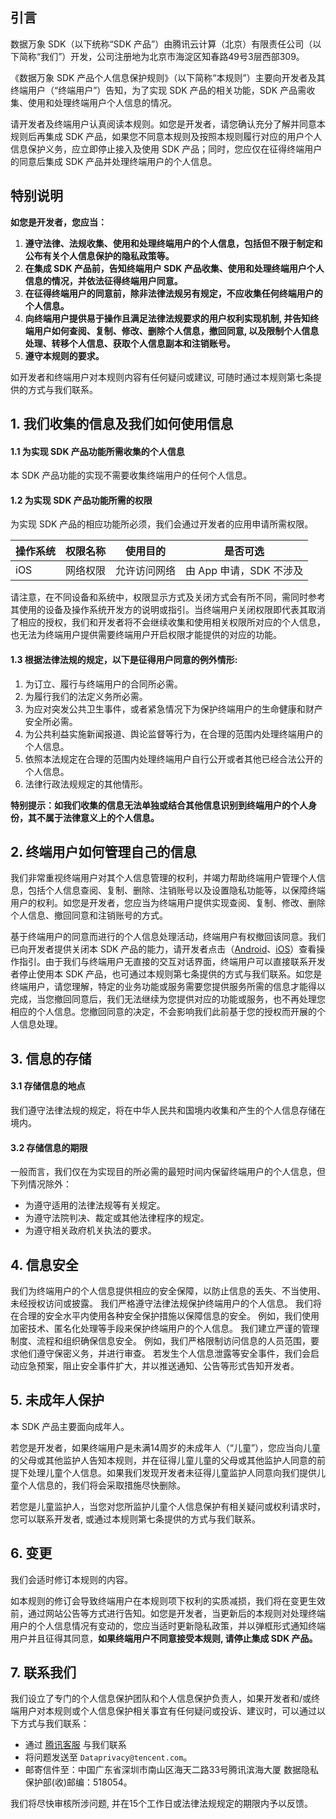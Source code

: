 ## 引言

数据万象 SDK（以下统称“SDK 产品”）由腾讯云计算（北京）有限责任公司（以下简称“我们”）开发，公司注册地为北京市海淀区知春路49号3层西部309。

《数据万象 SDK 产品个人信息保护规则》（以下简称“本规则”）主要向开发者及其终端用户（“终端用户”）告知，为了实现 SDK 产品的相关功能，SDK 产品需收集、使用和处理终端用户个人信息的情况。

请开发者及终端用户认真阅读本规则。如您是开发者，请您确认充分了解并同意本规则后再集成 SDK 产品，如果您不同意本规则及按照本规则履行对应的用户个人信息保护义务，应立即停止接入及使用 SDK 产品；同时，您应仅在征得终端用户的同意后集成 SDK 产品并处理终端用户的个人信息。

## 特别说明
**如您是开发者，您应当：**
1. **遵守法律、法规收集、使用和处理终端用户的个人信息，包括但不限于制定和公布有关个人信息保护的隐私政策等。**
2. **在集成 SDK 产品前，告知终端用户 SDK 产品收集、使用和处理终端用户个人信息的情况，并依法征得终端用户同意。**
3. **在征得终端用户的同意前，除非法律法规另有规定，不应收集任何终端用户的个人信息。**
4. **向终端用户提供易于操作且满足法律法规要求的用户权利实现机制, 并告知终端用户如何查阅、复制、修改、删除个人信息，撤回同意, 以及限制个人信息处理、转移个人信息、获取个人信息副本和注销账号。**
5. **遵守本规则的要求。**

如开发者和终端用户对本规则内容有任何疑问或建议, 可随时通过本规则第七条提供的方式与我们联系。


## 1. 我们收集的信息及我们如何使用信息

#### 1.1 为实现 SDK 产品功能所需收集的个人信息
本 SDK 产品功能的实现不需要收集终端用户的任何个人信息。

#### 1.2 为实现 SDK 产品功能所需的权限
为实现 SDK 产品的相应功能所必须，我们会通过开发者的应用申请所需权限。

| 操作系统 | 权限名称 | 使用目的     | 是否可选             |
| -------- | -------- | ------------ | -------------------- |
| iOS      | 网络权限 | 允许访问网络 | 由 App 申请，SDK 不涉及 |

请注意，在不同设备和系统中，权限显示方式及关闭方式会有所不同，需同时参考其使用的设备及操作系统开发方的说明或指引。当终端用户关闭权限即代表其取消了相应的授权，我们和开发者将不会继续收集和使用相关权限所对应的个人信息，也无法为终端用户提供需要终端用户开启权限才能提供的对应的功能。

#### 1.3 根据法律法规的规定，以下是征得用户同意的例外情形: 
1. 为订立、履行与终端用户的合同所必需。
2. 为履行我们的法定义务所必需。
3. 为应对突发公共卫生事件，或者紧急情况下为保护终端用户的生命健康和财产安全所必需。
4. 为公共利益实施新闻报道、舆论监督等行为，在合理的范围内处理终端用户的个人信息。 
5. 依照本法规定在合理的范围内处理终端用户自行公开或者其他已经合法公开的个人信息。 
6. 法律行政法规规定的其他情形。

**特别提示：如我们收集的信息无法单独或结合其他信息识别到终端用户的个人身份，其不属于法律意义上的个人信息。**


## 2. 终端用户如何管理自己的信息
我们非常重视终端用户对其个人信息管理的权利，并竭力帮助终端用户管理个人信息，包括个人信息查阅、复制、删除、注销账号以及设置隐私功能等，以保障终端用户的权利。如您是开发者，您应当为终端用户提供实现查阅、复制、修改、删除个人信息、撤回同意和注销账号的方式。

基于终端用户的同意而进行的个人信息处理活动，终端用户有权撤回该同意。我们已向开发者提供关闭本 SDK 产品的能力，请开发者点击（[Android](https://cloud.tencent.com/document/product/460/47735)、[iOS](https://cloud.tencent.com/document/product/460/47730)）查看操作指引。由于我们与终端用户无直接的交互对话界面，终端用户可以直接联系开发者停止使用本 SDK 产品，也可通过本规则第七条提供的方式与我们联系。如您是终端用户，请您理解，特定的业务功能或服务需要您提供服务所需的信息才能得以完成，当您撤回同意后，我们无法继续为您提供对应的功能或服务，也不再处理您相应的个人信息。您撤回同意的决定，不会影响我们此前基于您的授权而开展的个人信息处理。


## 3. 信息的存储

#### 3.1 存储信息的地点
我们遵守法律法规的规定，将在中华人民共和国境内收集和产生的个人信息存储在境内。


#### 3.2 存储信息的期限
一般而言，我们仅在为实现目的所必需的最短时间内保留终端用户的个人信息，但下列情况除外：
- 为遵守适用的法律法规等有关规定。
- 为遵守法院判决、裁定或其他法律程序的规定。
- 为遵守相关政府机关执法的要求。


## 4. 信息安全
我们为终端用户的个人信息提供相应的安全保障，以防止信息的丢失、不当使用、未经授权访问或披露。
我们严格遵守法律法规保护终端用户的个人信息。
我们将在合理的安全水平内使用各种安全保护措施以保障信息的安全。
例如，我们使用加密技术、匿名化处理等手段来保护终端用户的个人信息。
我们建立严谨的管理制度、流程和组织确保信息安全。
例如，我们严格限制访问信息的人员范围，要求他们遵守保密义务，并进行审查。
若发生个人信息泄露等安全事件，我们会启动应急预案，阻止安全事件扩大，并以推送通知、公告等形式告知开发者。


## 5. 未成年人保护
本 SDK 产品主要面向成年人。

若您是开发者，如果终端用户是未满14周岁的未成年人（“儿童”），您应当向儿童的父母或其他监护人告知本规则，并在征得儿童儿童的父母或其他监护人同意的前提下处理儿童个人信息。如果我们发现开发者未征得儿童监护人同意向我们提供儿童个人信息的，我们将会采取措施尽快删除。

若您是儿童监护人，当您对您所监护儿童个人信息保护有相关疑问或权利请求时，您可以联系开发者, 或通过本规则第七条提供的方式与我们联系。

## 6. 变更
我们会适时修订本规则的内容。

如本规则的修订会导致终端用户在本规则项下权利的实质减损，我们将在变更生效前，通过网站公告等方式进行告知。如您是开发者，当更新后的本规则对处理终端用户的个人信息情况有变动的，您应当适时更新隐私政策，并以弹框形式通知终端用户并且征得其同意，**如果终端用户不同意接受本规则, 请停止集成 SDK 产品。**


## 7. 联系我们
我们设立了专门的个人信息保护团队和个人信息保护负责人，如果开发者和/或终端用户对本规则或个人信息保护相关事宜有任何疑问或投诉、建议时，可以通过以下方式与我们联系：
 - 通过 [腾讯客服](https://kf.qq.com/) 与我们联系
 - 将问题发送至 `Dataprivacy@tencent.com`。
 - 邮寄信件至：中国广东省深圳市南山区海天二路33号腾讯滨海大厦 数据隐私保护部(收)邮编：518054。


 我们将尽快审核所涉问题, 并在15个工作日或法律法规规定的期限内予以反馈。
